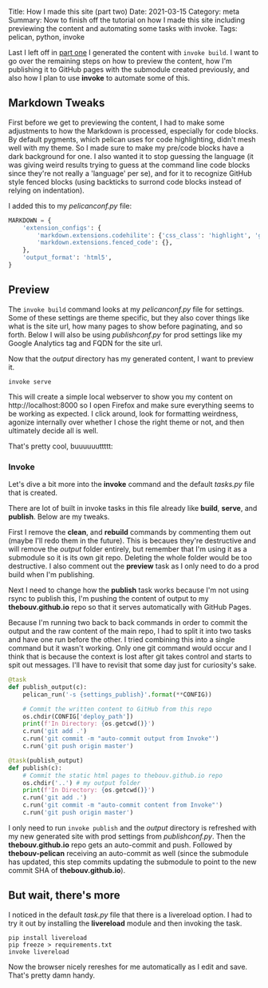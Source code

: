 Title: How I made this site (part two)
Date: 2021-03-15
Category: meta
Summary: Now to finish off the tutorial on how I made this site including previewing the content and automating some tasks with invoke.
Tags: pelican, python, invoke

Last I left off in [part one](how-i-made-this-site-part-one.html) I generated the content with `invoke build`. I want to go over the remaining steps on how to preview the content, how I'm publishing it to GitHub pages with the submodule created previously, and also how I plan to use **invoke** to automate some of this.

## Markdown Tweaks

First before we get to previewing the content, I had to make some adjustments to how the Markdown is processed, especially for code blocks. By default pygments, which pelican uses for code highlighting, didn't mesh well with my theme. So I made sure to make my pre/code blocks have a dark background for one. I also wanted it to stop guessing the language (it was giving weird results trying to guess at the command line code blocks since they're not really a 'language' per se), and for it to recognize GitHub style fenced blocks (using backticks to surrond code blocks instead of relying on indentation).

I added this to my *pelicanconf.py* file:

```python
MARKDOWN = {
    'extension_configs': {
        'markdown.extensions.codehilite': {'css_class': 'highlight', 'guess_lang': False},
        'markdown.extensions.fenced_code': {},
    },
    'output_format': 'html5',
}
```

## Preview

The `invoke build` command looks at my *pelicanconf.py* file for settings. Some of these settings are theme specific, but they also cover things like what is the site url, how many pages to show before paginating, and so forth. Below I will also be using *publishconf.py* for prod settings like my Google Analytics tag and FQDN for the site url.

Now that the *output* directory has my generated content, I want to preview it.

```
invoke serve
```

This will create a simple local webserver to show you my content on http://localhost:8000 so I open Firefox and make sure everything seems to be working as expected. I click around, look for formatting weirdness, agonize internally over whether I chose the right theme or not, and then ultimately decide all is well.

That's pretty cool, buuuuuuttttt:

### Invoke

Let's dive a bit more into the **invoke** command and the default *tasks.py* file that is created.

There are lot of built in invoke tasks in this file already like **build**, **serve**, and **publish**. Below are my tweaks.

First I remove the **clean**, and **rebuild** commands by commenting them out (maybe I'll redo them in the future). This is becaues they're destructive and will remove the *output* folder entirely, but remember that I'm using it as a submodule so it is its own git repo. Deleting the whole folder would be too destructive.  I also comment out the **preview** task as I only need to do a prod build when I'm publishing.

Next I need to change how the **publish** task works because I'm not using rsync to publish this, I'm pushing the content of output to my **thebouv.github.io** repo so that it serves automatically with GitHub Pages.

Because I'm running two back to back commands in order to commit the output and the raw content of the main repo, I had to split it into two tasks and have one run before the other. I tried combining this into a single command but it wasn't working. Only one git command would occur and I think that is because the context is lost after git takes control and starts to spit out messages. I'll have to revisit that some day just for curiosity's sake.

```python
@task
def publish_output(c):
    pelican_run('-s {settings_publish}'.format(**CONFIG))

    # Commit the written content to GitHub from this repo
    os.chdir(CONFIG['deploy_path'])
    print(f'In Directory: {os.getcwd()}')
    c.run('git add .')
    c.run('git commit -m "auto-commit output from Invoke"')
    c.run('git push origin master')

@task(publish_output)
def publish(c):
    # Commit the static html pages to thebouv.github.io repo
    os.chdir('..') # my output folder
    print(f'In Directory: {os.getcwd()}')
    c.run('git add .')
    c.run('git commit -m "auto-commit content from Invoke"')
    c.run('git push origin master')
```

I only need to run `invoke publish` and the *output* directory is refreshed with my new generated site with prod settings from *publishconf.py*. Then the **thebouv.github.io** repo gets an auto-commit and push. Followed by **thebouv-pelican** receiving an auto-commit as well (since the submodule has updated, this step commits updating the submodule to point to the new commit SHA of **thebouv.github.io**).

## But wait, there's more

I noticed in the default *task.py* file that there is a livereload option. I had to try it out by installing the **livereload** module and then invoking the task.

```
pip install livereload
pip freeze > requirements.txt
invoke livereload
```

Now the browser nicely rereshes for me automatically as I edit and save. That's pretty damn handy.